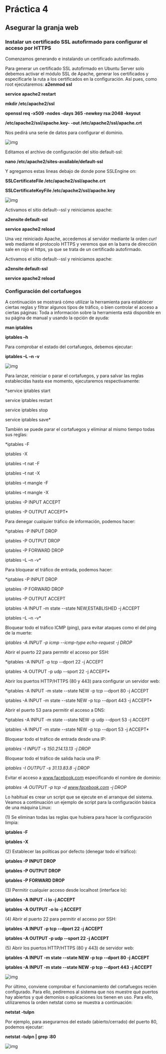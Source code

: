 # Práctica 4
## Asegurar la granja web

### Instalar un certificado SSL autofirmado para configurar el acceso por HTTPS

Comenzamos generando e instalando un certificado autofirmado.

Para generar un certificado SSL autofirmado en Ubuntu Server solo debemos activar
el módulo SSL de Apache, generar los certificados y especificarle la ruta a los
certificados en la configuración. Así pues, como root ejecutaremos:
**a2enmod ssl**

**service apache2 restart**

**mkdir /etc/apache2/ssl**

**openssl req -x509 -nodes -days 365 -newkey rsa:2048 -keyout**

**/etc/apache2/ssl/apache.key- -out /etc/apache2/ssl/apache.crt**



Nos pedirá una serie de datos para configurar el dominio.

![img](https://github.com/Jovalga/SWAP/blob/master/Imagenes/p4-1.jpg)

Editamos el archivo de configuración del sitio default-ssl:

**nano /etc/apache2/sites-available/default-ssl**


Y agregamos estas lineas debajo de donde pone SSLEngine on:

**SSLCertificateFile /etc/apache2/ssl/apache.crt**

**SSLCertificateKeyFile /etc/apache2/ssl/apache.key**

![img](https://github.com/Jovalga/SWAP/blob/master/Imagenes/p4-2.jpg)



Activamos el sitio default--ssl y reiniciamos apache:

**a2ensite default-ssl**

**service apache2 reload**


Una vez reiniciado Apache, accedemos al servidor mediante la orden *curl* web mediante el protocolo HTTPS
y veremos que en la barra de dirección sale en rojo el https, ya que se trata de un
certificado autofirmado.


Activamos el sitio default--ssl y reiniciamos apache:

**a2ensite default-ssl**

**service apache2 reload**





### Configuración del cortafuegos

A continuación se mostrará cómo utilizar la herramienta para establecer ciertas
reglas y filtrar algunos tipos de tráfico, o bien controlar el acceso a ciertas páginas:
Toda a información sobre la herramienta está disponible en su página de manual y
usando la opción de ayuda:

**man iptables**

**iptables –h**


Para comprobar el estado del cortafuegos, debemos ejecutar:

**iptables –L –n -v**

![img](https://github.com/Jovalga/SWAP/blob/master/Imagenes/p4-3.jpg)



Para lanzar, reiniciar o parar el cortafuegos, y para salvar las reglas establecidas hasta
ese momento, ejecutaremos respectivamente:

*service iptables start

service iptables restart

service iptables stop

service iptables save*



También se puede parar el cortafuegos y eliminar al mismo tiempo todas sus reglas:

*iptables -F

iptables -X

iptables –t nat -F

iptables –t nat -X

iptables –t mangle -F

iptables –t mangle -X

iptables -P INPUT ACCEPT

iptables -P OUTPUT ACCEPT*



Para denegar cualquier tráfico de información, podemos hacer:

*iptables -P INPUT DROP

iptables -P OUTPUT DROP

iptables -P FORWARD DROP

iptables –L –n -v*



Para bloquear el tráfico de entrada, podemos hacer:

*iptables -P INPUT DROP

iptables -P FORWARD DROP

iptables -P OUTPUT ACCEPT

iptables -A INPUT -m state --state NEW,ESTABLISHED -j ACCEPT

iptables –L –n -v*



Bloquear todo el tráfico ICMP (ping), para evitar ataques como el del ping de la
muerte:

*iptables -A INPUT -p icmp --icmp-type echo-request -j DROP*



Abrir el puerto 22 para permitir el acceso por SSH:

*iptables -A INPUT -p tcp --dport 22 -j ACCEPT

iptables -A OUTPUT -p udp --sport 22 -j ACCEPT*



Abrir los puertos HTTP/HTTPS (80 y 443) para configurar un servidor web:

*iptables -A INPUT -m state --state NEW -p tcp --dport 80 -j ACCEPT

iptables -A INPUT -m state --state NEW -p tcp --dport 443 -j ACCEPT*



Abrir el puerto 53 para permitir el acceso a DNS:

*iptables -A INPUT -m state --state NEW -p udp --dport 53 -j ACCEPT

iptables -A INPUT -m state --state NEW -p tcp --dport 53 -j ACCEPT*



Bloquear todo el tráfico de entrada desde una IP:

*iptables -I INPUT -s 150.214.13.13 -j DROP*



Bloquear todo el tráfico de salida hacia una IP:

*iptables -I OUTPUT -s 31.13.83.8 -j DROP*



Evitar el acceso a www.facebook.com especificando el nombre de dominio:

*iptables -A OUTPUT -p tcp -d www.facebook.com -j DROP*




Lo habitual es crear un script que se ejecute en el arranque del sistema. Veamos a
continuación un ejemplo de script para la configuración básica de una máquina Linux:


(1) Se eliminan todas las reglas que hubiera para hacer la configuración limpia:

**iptables -F**

**iptables -X**



(2) Establecer las políticas por defecto (denegar todo el tráfico):

**iptables -P INPUT DROP**

**iptables -P OUTPUT DROP**

**iptables -P FORWARD DROP**



(3) Permitir cualquier acceso desde localhost (interface lo):

**iptables -A INPUT -i lo -j ACCEPT**

**iptables -A OUTPUT -o lo -j ACCEPT**



(4) Abrir el puerto 22 para permitir el acceso por SSH:

**iptables -A INPUT -p tcp --dport 22 -j ACCEPT**

**iptables -A OUTPUT -p udp --sport 22 -j ACCEPT**



(5) Abrir los puertos HTTP/HTTPS (80 y 443) de servidor web:

**iptables -A INPUT -m state --state NEW -p tcp --dport 80 -j ACCEPT**

**iptables -A INPUT -m state --state NEW -p tcp --dport 443 -j ACCEPT**


![img](https://github.com/Jovalga/SWAP/blob/master/Imagenes/p4-scriptbasico.jpg)



Por último, conviene comprobar el funcionamiento del cortafuegos recién configurado.
Para ello, pediremos al sistema que nos muestre qué puertos hay abiertos y qué
demonios o aplicaciones los tienen en uso. Para ello, utilizaremos la orden netstat
como se muestra a continuación:

**netstat -tulpn**



Por ejemplo, para asegurarnos del estado (abierto/cerrado) del puerto 80, podemos
ejecutar:

**netstat -tulpn | grep :80**

![img](https://github.com/Jovalga/SWAP/blob/master/Imagenes/p4-netstat.jpg)



